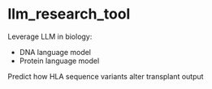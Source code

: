 # llm_research_tool
Leverage LLM in biology: 
  - DNA language model
  - Protein language model
  
Predict how HLA sequence variants alter transplant output
